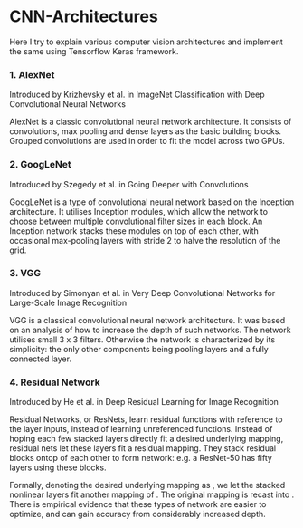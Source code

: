 # CNN-Architectures

Here I try to explain various computer vision architectures and implement the same using Tensorflow Keras framework.

### 1. AlexNet
Introduced by Krizhevsky et al. in ImageNet Classification with Deep Convolutional Neural Networks
 
AlexNet is a classic convolutional neural network architecture. It consists of convolutions, max pooling and dense layers as the basic building blocks. Grouped convolutions are used in order to fit the model across two GPUs.

### 2. GoogLeNet
Introduced by Szegedy et al. in Going Deeper with Convolutions
 
GoogLeNet is a type of convolutional neural network based on the Inception architecture. It utilises Inception modules, which allow the network to choose between multiple convolutional filter sizes in each block. An Inception network stacks these modules on top of each other, with occasional max-pooling layers with stride 2 to halve the resolution of the grid.

### 3. VGG
Introduced by Simonyan et al. in Very Deep Convolutional Networks for Large-Scale Image Recognition

VGG is a classical convolutional neural network architecture. It was based on an analysis of how to increase the depth of such networks. The network utilises small 3 x 3 filters. Otherwise the network is characterized by its simplicity: the only other components being pooling layers and a fully connected layer.

### 4. Residual Network
Introduced by He et al. in Deep Residual Learning for Image Recognition
 
Residual Networks, or ResNets, learn residual functions with reference to the layer inputs, instead of learning unreferenced functions. Instead of hoping each few stacked layers directly fit a desired underlying mapping, residual nets let these layers fit a residual mapping. They stack residual blocks ontop of each other to form network: e.g. a ResNet-50 has fifty layers using these blocks.

Formally, denoting the desired underlying mapping as , we let the stacked nonlinear layers fit another mapping of . The original mapping is recast into .
There is empirical evidence that these types of network are easier to optimize, and can gain accuracy from considerably increased depth.
